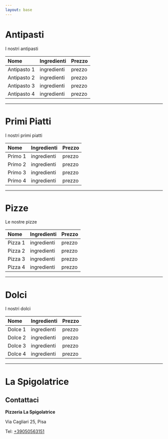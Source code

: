 ```yaml
---
layout: base
---
```

# Antipasti

I nostri antipasti

| Nome        | Ingredienti          | Prezzo |
|:-------------|:------------------|:------|
| Antipasto 1 | ingredienti | prezzo  |
| Antipasto 2 | ingredienti | prezzo  |
| Antipasto 3 | ingredienti | prezzo  |
| Antipasto 4 | ingredienti | prezzo  |

* * *

# Primi Piatti

I nostri primi piatti

| Nome        | Ingredienti          | Prezzo |
|:-------------|:------------------|:------|
| Primo 1 | ingredienti | prezzo  |
| Primo 2 | ingredienti | prezzo  |
| Primo 3 | ingredienti | prezzo  |
| Primo 4 | ingredienti | prezzo  |

* * *

# Pizze

Le nostre pizze

| Nome        | Ingredienti          | Prezzo |
|:-------------|:------------------|:------|
| Pizza 1 | ingredienti | prezzo  |
| Pizza 2 | ingredienti | prezzo  |
| Pizza 3 | ingredienti | prezzo  |
| Pizza 4 | ingredienti | prezzo  |

* * *

# Dolci

I nostri dolci

| Nome        | Ingredienti          | Prezzo |
|:-------------|:------------------|:------|
| Dolce 1 | ingredienti | prezzo  |
| Dolce 2 | ingredienti | prezzo  |
| Dolce 3 | ingredienti | prezzo  |
| Dolce 4 | ingredienti | prezzo  |

* * *


# La Spigolatrice

## Contattaci

**Pizzeria La Spigolatrice**

Via Cagliari 25, Pisa

Tel:  [+39050563151](tel:+39050563151)